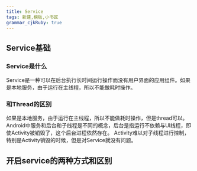```yaml
---
title: Service
tags: 新建,模板,小书匠
grammar_cjkRuby: true
---
```


## Service基础
### Service是什么
Service是一种可以在后台执行长时间运行操作而没有用户界面的应用组件。如果是本地服务，由于运行在主线程，所以不能做耗时操作。
### 和Thread的区别
如果是本地服务，由于运行在主线程，所以不能做耗时操作，但是thread可以。Android中服务和后台和子线程是不同的概念，后台是指运行不依赖与UI线程，即使Activity被销毁了，这个后台进程依然存在。
Activity难以对子线程进行控制，特别是Activity销毁的时候，但是对Service就没有问题。
## 开启service的两种方式和区别